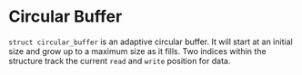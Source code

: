 <!--
title: "Circular Buffer"
custom_edit_url: https://github.com/netdata/netdata/edit/master/src/libnetdata/circular_buffer/README.md
sidebar_label: "Circular Buffer"
learn_status: "Published"
learn_topic_type: "Tasks"
learn_rel_path: "Developers/libnetdata"
-->

# Circular Buffer

`struct circular_buffer` is an adaptive circular buffer. It will start at an initial size
and grow up to a maximum size as it fills. Two indices within the structure track the current
`read` and `write` position for data.
